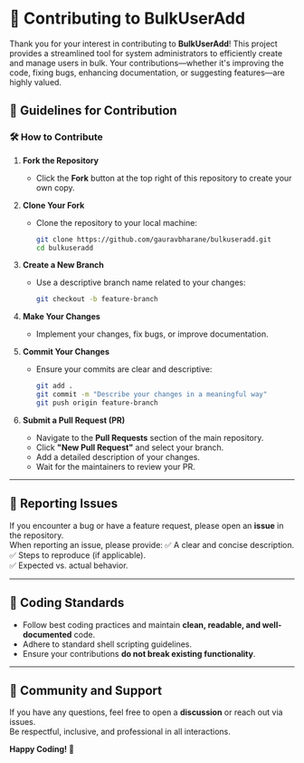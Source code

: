 # 🚀 Contributing to BulkUserAdd

Thank you for your interest in contributing to **BulkUserAdd**! This project provides a streamlined tool for system administrators to efficiently create and manage users in bulk. Your contributions—whether it's improving the code, fixing bugs, enhancing documentation, or suggesting features—are highly valued.  

## 📜 Guidelines for Contribution

### 🛠️ **How to Contribute**
1. **Fork the Repository**  
   - Click the **Fork** button at the top right of this repository to create your own copy.

2. **Clone Your Fork**  
   - Clone the repository to your local machine:
     ```bash
     git clone https://github.com/gauravbharane/bulkuseradd.git
     cd bulkuseradd
     ```

3. **Create a New Branch**  
   - Use a descriptive branch name related to your changes:
     ```bash
     git checkout -b feature-branch
     ```

4. **Make Your Changes**  
   - Implement your changes, fix bugs, or improve documentation.

5. **Commit Your Changes**  
   - Ensure your commits are clear and descriptive:
     ```bash
     git add .
     git commit -m "Describe your changes in a meaningful way"
     git push origin feature-branch
     ```

6. **Submit a Pull Request (PR)**  
   - Navigate to the **Pull Requests** section of the main repository.
   - Click **"New Pull Request"** and select your branch.
   - Add a detailed description of your changes.
   - Wait for the maintainers to review your PR.

---

## 🐛 **Reporting Issues**
If you encounter a bug or have a feature request, please open an **issue** in the repository.  
When reporting an issue, please provide:
✅ A clear and concise description.  
✅ Steps to reproduce (if applicable).  
✅ Expected vs. actual behavior.  

---

## 🔹 **Coding Standards**
- Follow best coding practices and maintain **clean, readable, and well-documented** code.
- Adhere to standard shell scripting guidelines.
- Ensure your contributions **do not break existing functionality**.

---

## 💬 **Community and Support**
If you have any questions, feel free to open a **discussion** or reach out via issues.  
Be respectful, inclusive, and professional in all interactions.

**Happy Coding! 🎉**
